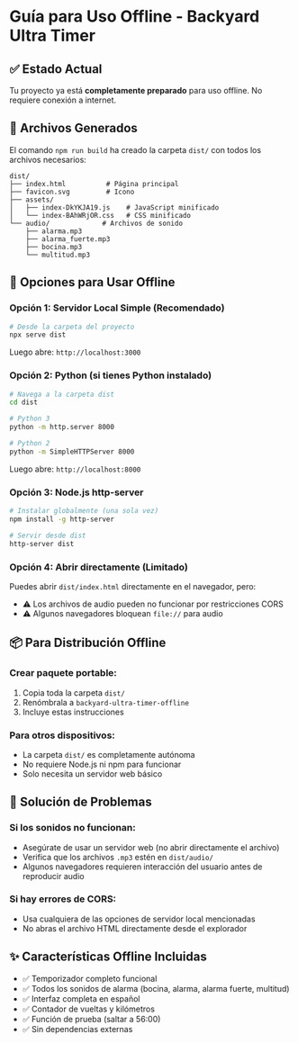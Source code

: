 # Guía para Uso Offline - Backyard Ultra Timer

## ✅ Estado Actual
Tu proyecto ya está **completamente preparado** para uso offline. No requiere conexión a internet.

## 📁 Archivos Generados
El comando `npm run build` ha creado la carpeta `dist/` con todos los archivos necesarios:

```
dist/
├── index.html          # Página principal
├── favicon.svg         # Icono
├── assets/            
│   ├── index-DkYKJA19.js    # JavaScript minificado
│   └── index-BAhWRjOR.css   # CSS minificado
└── audio/             # Archivos de sonido
    ├── alarma.mp3
    ├── alarma_fuerte.mp3
    ├── bocina.mp3
    └── multitud.mp3
```

## 🚀 Opciones para Usar Offline

### Opción 1: Servidor Local Simple (Recomendado)
```bash
# Desde la carpeta del proyecto
npx serve dist
```
Luego abre: `http://localhost:3000`

### Opción 2: Python (si tienes Python instalado)
```bash
# Navega a la carpeta dist
cd dist

# Python 3
python -m http.server 8000

# Python 2
python -m SimpleHTTPServer 8000
```
Luego abre: `http://localhost:8000`

### Opción 3: Node.js http-server
```bash
# Instalar globalmente (una sola vez)
npm install -g http-server

# Servir desde dist
http-server dist
```

### Opción 4: Abrir directamente (Limitado)
Puedes abrir `dist/index.html` directamente en el navegador, pero:
- ⚠️ Los archivos de audio pueden no funcionar por restricciones CORS
- ⚠️ Algunos navegadores bloquean `file://` para audio

## 📦 Para Distribución Offline

### Crear paquete portable:
1. Copia toda la carpeta `dist/` 
2. Renómbrala a `backyard-ultra-timer-offline`
3. Incluye estas instrucciones

### Para otros dispositivos:
- La carpeta `dist/` es completamente autónoma
- No requiere Node.js ni npm para funcionar
- Solo necesita un servidor web básico

## 🔧 Solución de Problemas

### Si los sonidos no funcionan:
- Asegúrate de usar un servidor web (no abrir directamente el archivo)
- Verifica que los archivos `.mp3` estén en `dist/audio/`
- Algunos navegadores requieren interacción del usuario antes de reproducir audio

### Si hay errores de CORS:
- Usa cualquiera de las opciones de servidor local mencionadas
- No abras el archivo HTML directamente desde el explorador

## ✨ Características Offline Incluidas
- ✅ Temporizador completo funcional
- ✅ Todos los sonidos de alarma (bocina, alarma, alarma fuerte, multitud)
- ✅ Interfaz completa en español
- ✅ Contador de vueltas y kilómetros
- ✅ Función de prueba (saltar a 56:00)
- ✅ Sin dependencias externas
